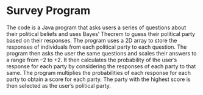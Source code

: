 # Survey Program

The code is a Java program that asks users a series of questions about their political beliefs and uses Bayes’ Theorem to guess their political party based on their responses. The program uses a 2D array to store the responses of individuals from each political party to each question. The program then asks the user the same questions and scales their answers to a range from –2 to +2. It then calculates the probability of the user’s response for each party by considering the responses of each party to that same. The program multiplies the probabilities of each response for each party to obtain a score for each party. The party with the highest score is then selected as the user’s political party. 

